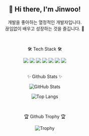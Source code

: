 <div align="center">

  ## 👋 Hi there, I'm Jinwoo!

  개발을 좋아하는 열정적인 개발자입니다.<br/>
  끊임없이 배우고 성장하는 것을 즐깁니다. 🚀

  <br/>

  🛠️ Tech Stack 🛠️

  <div>
    <img src="https://img.shields.io/badge/HTML5-E34F26?style=flat&logo=HTML5&logoColor=white" />
    <img src="https://img.shields.io/badge/CSS3-1572B6?style=flat&logo=CSS3&logoColor=white" />
    <img src="https://img.shields.io/badge/JavaScript-F7DF1E?style=flat&logo=JavaScript&logoColor=black" />
    <img src="https://img.shields.io/badge/React-61DAFB?style=flat&logo=React&logoColor=black" />
    <img src="https://img.shields.io/badge/Node.js-339933?style=flat&logo=Node.js&logoColor=white" />
    <img src="https://img.shields.io/badge/Python-3776AB?style=flat&logo=Python&logoColor=white" />
    <img src="https://img.shields.io/badge/Spring Boot-6DB33F?style=flat&logo=Spring%20Boot&logoColor=white" />
  </div>

  <br/>

  ✨ Github Stats ✨

  ![GitHub Stats](https://github-readme-stats.vercel.app/api?username=jinwoo1004&show_icons=true&theme=tokyonight)

  ![Top Langs](https://github-readme-stats.vercel.app/api/top-langs/?username=jinwoo1004&layout=compact&theme=tokyonight)

  <br/>

  🏆 Github Trophy 🏆

  ![Trophy](https://github-profile-trophy.vercel.app/?username=jinwoo1004&theme=darkhub&row=1&column=6)

</div>
